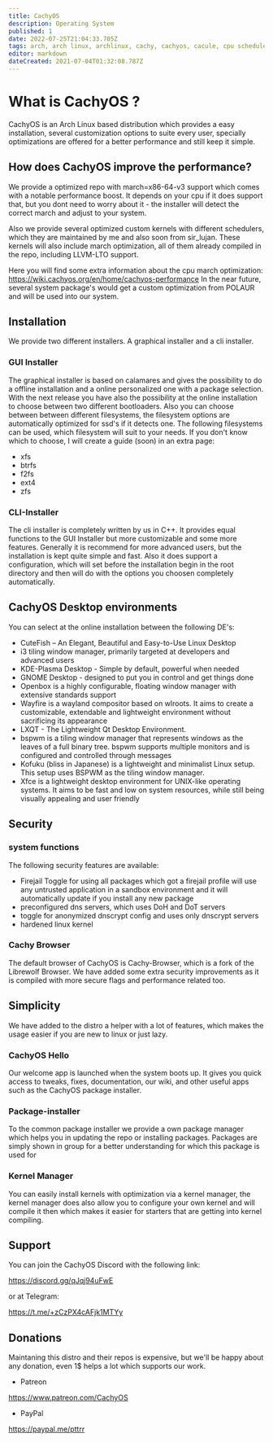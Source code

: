 ```yaml
---
title: CachyOS
description: Operating System
published: 1
date: 2022-07-25T21:04:33.705Z
tags: arch, arch linux, archlinux, cachy, cachyos, cacule, cpu scheduler, gnu, linux
editor: markdown
dateCreated: 2021-07-04T01:32:08.787Z
---
```


# What is CachyOS ?

CachyOS is an Arch Linux based distribution which provides a easy installation, several customization options to suite every user, specially optimizations are offered for a better performance and still keep it simple.

## How does CachyOS improve the performance?

We provide a optimized repo with march=x86-64-v3 support which comes with a notable performance boost. It depends on your cpu if it does support that, but you dont need to worry about it - the installer will detect the correct march and adjust to your system.

Also we provide several optimized custom kernels with different schedulers, which they are maintained by me and also soon from sir_lujan.
These kernels will also include march optimization, all of them already compiled in the repo, including LLVM-LTO support.

Here you will find some extra information about the cpu march optimization:
https://wiki.cachyos.org/en/home/cachyos-performance
In the near future, several system package's would get a custom optimization from POLAUR and will be used into our system.

## Installation

We provide two different installers. A graphical installer and a cli installer.

### GUI Installer
The graphical installer is based on calamares and gives the possibility to do a offline installation and a online personalized one with a package selection.
With the next release you have also the possibility at the online installation to choose between two different bootloaders.
Also you can choose between between different filesystems, the filesystem options are automatically optimized for ssd's if it detects one.
The following filesystems can be used, which filesystem will suit to your needs. If you don't know which to choose, I will create a guide (soon) in an extra page:

- xfs
- btrfs
- f2fs
- ext4
- zfs

### CLI-Installer

The cli installer is completely written by us in C++. It provides equal functions to the GUI Installer but more customizable and some more features. Generally it is recommend for more advanced users, but the installation is kept quite simple and fast. Also it does support a configuration, which will set before the installation begin in the root directory and then will do with the options you choosen completely automatically.

## CachyOS Desktop environments

You can select at the online installation between the following DE's:

- CuteFish – An Elegant, Beautiful and Easy-to-Use Linux Desktop
- i3 tiling window manager, primarily targeted at developers and advanced users
- KDE-Plasma Desktop - Simple by default, powerful when needed
- GNOME Desktop - designed to put you in control and get things done
- Openbox is a highly configurable, floating window manager with extensive standards support
- Wayfire is a wayland compositor based on wlroots. It aims to create a customizable, extendable and lightweight environment without sacrificing its appearance
- LXQT - The Lightweight Qt Desktop Environment.
- bspwm is a tiling window manager that represents windows as the leaves of a full binary tree. bspwm supports multiple monitors and is configured and controlled through messages
- Kofuku (bliss in Japanese) is a lightweight and minimalist Linux setup. This setup uses BSPWM as the tiling window manager.
- Xfce is a lightweight desktop environment for UNIX-like operating systems. It aims to be fast and low on system resources, while still being visually appealing and user friendly

## Security

### system functions

The following security features are available:

- Firejail Toggle for using all packages which got a firejail profile will use any untrusted application in a sandbox environment and it will automatically update if you install any new package
- preconfigured dns servers, which uses DoH and DoT servers
- toggle for anonymized dnscrypt config and uses only dnscrypt servers
- hardened linux kernel

### Cachy Browser

The default browser of CachyOS is Cachy-Browser, which is a fork of the Librewolf Browser. We have added some extra security
improvements as it is compiled with more secure flags and performance related too.

## Simplicity

We have added to the distro a helper with a lot of features, which makes the usage easier if you are new to linux or just lazy.

### CachyOS Hello

Our welcome app is launched when the system boots up. It gives you quick access to tweaks, fixes, documentation, our wiki, and other useful apps such as the CachyOS package installer.

### Package-installer

To the common package installer we provide a own package manager which helps you in updating the repo or installing packages. Packages are simply shown in group for a better understanding for which this package is used for

### Kernel Manager

You can easily install kernels with optimization via a kernel manager, the kernel manager does also allow you to configure your own kernel and will compile it then which makes it easier for starters that are getting into kernel compiling.

## Support

You can join the CachyOS Discord with the following link:

https://discord.gg/qJqj94uFwE

or at Telegram:

https://t.me/+zCzPX4cAFjk1MTYy

## Donations

Maintaning this distro and their repos is expensive, but we'll be happy about any donation, even 1$ helps a lot which supports our work.

- Patreon

https://www.patreon.com/CachyOS

- PayPal

https://paypal.me/pttrr